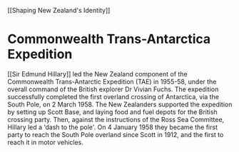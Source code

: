 [[Shaping New Zealand's Identity]]
# Commonwealth Trans-Antarctica Expedition
[[Sir Edmund Hillary]] led the New Zealand component of the Commonwealth Trans-Antarctic Expedition (TAE) in 1955-58, under the overall command of the British explorer Dr Vivian Fuchs. The expedition successfully completed the first overland crossing of Antarctica, via the South Pole, on 2 March 1958. The New Zealanders supported the expedition by setting up Scott Base, and laying food and fuel depots for the British crossing party. Then, against the instructions of the Ross Sea Committee, Hillary led a ‘dash to the pole'. On 4 January 1958 they became the first party to reach the South Pole overland since Scott in 1912, and the first to reach it in motor vehicles. 